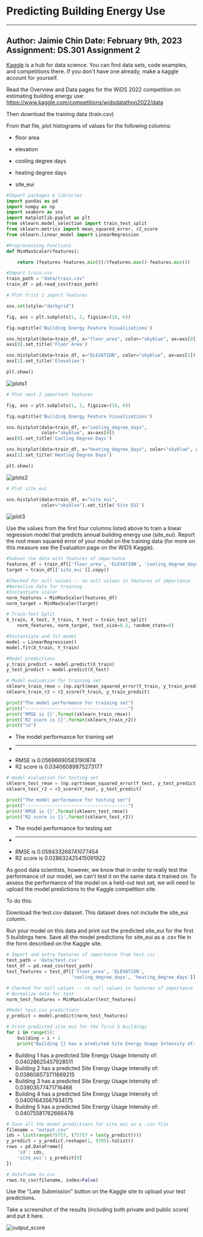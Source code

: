 # Predicting Building Energy Use
---
Author: Jaimie Chin
Date: February 9th, 2023
Assignment: DS.301 Assignment 2
---
[Kaggle](www.kaggle.com) is a hub for data science. You can find data sets, code examples, and competitions there. If you don't have one already, make a kaggle account for yourself. 

Read the Overview and Data pages for the WiDS 2022 competition on estimating building energy use: https://www.kaggle.com/competitions/widsdatathon2022/data 

Then download the training data (train.csv)

From that file, plot histograms of values for the following columns:

* floor area

* elevation

* cooling degree days

* heating degree days

* site_eui

```python
#Import packages & libraries 
import pandas as pd 
import numpy as np
import seaborn as sns
import matplotlib.pyplot as plt
from sklearn.model_selection import train_test_split
from sklearn.metrics import mean_squared_error, r2_score
from sklearn.linear_model import LinearRegression
```

```python
#Preprocessing Functions
def MinMaxScaler(features):

    return (features-features.min())/(features.max()-features.min())
```

```python
#Import train.csv
train_path = "data/train.csv"
train_df = pd.read_csv(train_path)
```
```python
# Plot frist 2 import features 

sns.set(style="darkgrid")

fig, axs = plt.subplots(1, 2, figsize=(16, 6))

fig.suptitle('Building Energy Feature Visualizations')

sns.histplot(data=train_df, x="floor_area", color="skyblue", ax=axs[0])
axs[0].set_title('Floor Area')

sns.histplot(data=train_df, x="ELEVATION", color="skyblue", ax=axs[1])
axs[1].set_title('Elevation')

plt.show()
```
![plots1](https://github.com/jc9536/PredictingBuildingEnergyUse/blob/main/images/plot1.png?raw=true)

```python
# Plot next 2 important features 

fig, axs = plt.subplots(1, 2, figsize=(16, 6))

fig.suptitle('Building Energy Feature Visualizations')

sns.histplot(data=train_df, x="cooling_degree_days",
             color="skyblue", ax=axs[0])
axs[0].set_title('Cooling Degree Days')

sns.histplot(data=train_df, x="heating_degree_days", color="skyblue", ax=axs[1])
axs[1].set_title('Heating Degree Days')

plt.show()
```
![plots2](https://github.com/jc9536/PredictingBuildingEnergyUse/blob/main/images/plot2.png?raw=true)

```python
# Plot site_eui 

sns.histplot(data=train_df, x="site_eui",
             color="skyblue").set_title('Site EUI')
```
![plot3](https://github.com/jc9536/PredictingBuildingEnergyUse/blob/main/images/plot3.png?raw=true)

Use the values from the first four columns listed above to train a linear regression model that predicts annual building energy use (site_eui). Report the root mean squared error of your model on the training data (for more on this measure see the Evaluation page on the WiDS Kaggle). 

```python
#Subset the data with features of importance
features_df = train_df[['floor_area', 'ELEVATION', 'cooling_degree_days', 'heating_degree_days']].copy()
target = train_df[['site_eui']].copy()

#Checked for null values -- no null values in features of importance 
#Normalize data for training 
#Instantiate scaler 
norm_features = MinMaxScaler(features_df)
norm_target = MinMaxScaler(target)
```

```python
# Train-Test Split
X_train, X_test, Y_train, Y_test = train_test_split(
    norm_features, norm_target, test_size=0.2, random_state=0)
```

```python
#Instantiate and fit model
model = LinearRegression()
model.fit(X_train, Y_train)

#Model predictions
y_train_predict = model.predict(X_train)
y_test_predict = model.predict(X_test)
```

```python
# Model evaluation for training set 
sklearn_train_rmse = (np.sqrt(mean_squared_error(Y_train, y_train_predict)))
sklearn_train_r2 = r2_score(Y_train, y_train_predict)

print("The model performance for training set")
print("--------------------------------------")
print('RMSE is {}'.format(sklearn_train_rmse))
print('R2 score is {}'.format(sklearn_train_r2))
print("\n")
```
* The model performance for training set
* --------------------------------------
* RMSE is 0.05696690583190874
* R2 score is 0.03406089875273177

```python
# model evaluation for testing set
sklearn_test_rmse = (np.sqrt(mean_squared_error(Y_test, y_test_predict)))
sklearn_test_r2 = r2_score(Y_test, y_test_predict)

print("The model performance for testing set")
print("--------------------------------------")
print('RMSE is {}'.format(sklearn_test_rmse))
print('R2 score is {}'.format(sklearn_test_r2))
```
* The model performance for testing set
* --------------------------------------
* RMSE is 0.059433268741077454
* R2 score is 0.028632425415091922

As good data scientists, however, we know that in order to really test the performance of our model, we can't test it on the same data it trained on. To assess the performance of the model on a held-out test set, we will need to upload the model predictions to the Kaggle competition site.

To do this:

Download the test.csv dataset. This dataset does not include the site_eui column. 

Run your model on this data and print out the predicted site_eui for the first 5 buildings here. Save all the model predictions for site_eui as a .csv file in the form described on the Kaggle site. 

```python
# Import and extra features of importance from test.csv
test_path = 'data/test.csv'
test_df = pd.read_csv(test_path)
test_features = test_df[['floor_area', 'ELEVATION',
                        'cooling_degree_days', 'heating_degree_days']].copy()

# Checked for null values -- no null values in features of importance
# Normalize data for test
norm_test_features = MinMaxScaler(test_features)
```

```python
#Model test.csv predictions
y_predict = model.predict(norm_test_features)
```

```python
# Print predicted site_eui for the first 5 buildings
for i in range(5):
    building = i + 1 
    print("Building {} has a predicted Site Energy Usage Intensity of: {}".format(building, float(y_predict[i])))
```

* Building 1 has a predicted Site Energy Usage Intensity of: 0.04028625457928511
* Building 2 has a predicted Site Energy Usage Intensity of: 0.038606573711669215
* Building 3 has a predicted Site Energy Usage Intensity of: 0.03803577471716468
* Building 4 has a predicted Site Energy Usage Intensity of: 0.04001643567934175
* Building 5 has a predicted Site Energy Usage Intensity of: 0.04075581762666478

```python
# Save all the model predictions for site_eui as a .csv file
filename = "output.csv"
ids = list(range(75757, (75757 + len(y_predict))))
y_predict = y_predict.reshape(1, 9705).tolist()
rows = pd.DataFrame({
    'id': ids,
    'site_eui': y_predict[0]
})

# dataframe to csv
rows.to_csv(filename, index=False)
```

Use the "Late Submission" button on the Kaggle site to upload your test predictions. 

Take a screenshot of the results (including both private and public score) and put it here.

![output_score](https://github.com/jc9536/PredictingBuildingEnergyUse/blob/main/images/output_score.png?raw=true)
